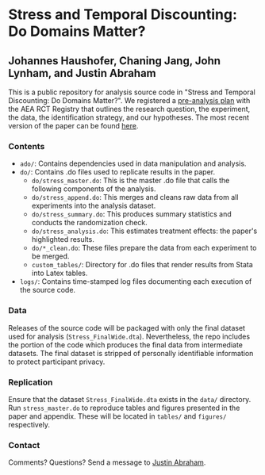 # Stress and Temporal Discounting: Do Domains Matter?
## Johannes Haushofer, Chaning Jang, John Lynham, and Justin Abraham

This is a public repository for analysis source code in "Stress and Temporal Discounting: Do Domains Matter?". We registered a [pre-analysis plan](https://www.socialscienceregistry.org/trials/934) with the AEA RCT Registry that outlines the research question, the experiment, the data, the identification strategy, and our hypotheses. The most recent version of the paper can be found [here](https://www.princeton.edu/haushofer/publications/Haushofer_Jang_Lynham_Stress_Domains_2017.02.10_jh.pdf).

### Contents

+ `ado/`: Contains dependencies used in data manipulation and analysis.
+ `do/`: Contains .do files used to replicate results in the paper.
	- `do/stress_master.do`: This is the master .do file that calls the following components of the analysis.
	- `do/stress_append.do`: This merges and cleans raw data from all experiments into the analysis dataset.
	- `do/stress_summary.do`: This produces summary statistics and conducts the randomization check.
	- `do/stress_analysis.do`: This estimates treatment effects: the paper's highlighted results.
	- `do/*_clean.do`: These files prepare the data from each experiment to be merged.
	- `custom_tables/`: Directory for .do files that render results from Stata into Latex tables.
+ `logs/`: Contains time-stamped log files documenting each execution of the source code.

### Data

Releases of the source code will be packaged with only the final dataset used for analysis (`Stress_FinalWide.dta`). Nevertheless, the repo includes the portion of the code which produces the final data from intermediate datasets. The final dataset is stripped of personally identifiable information to protect participant privacy.

### Replication

Ensure that the dataset `Stress_FinalWide.dta` exists in the `data/` directory. Run `stress_master.do` to reproduce tables and figures presented in the paper and appendix. These will be located in `tables/` and `figures/` respectively.

### Contact

Comments? Questions? Send a message to [Justin Abraham](justin.abraham@busaracenter.com "justin.abraham@busaracenter.com").
